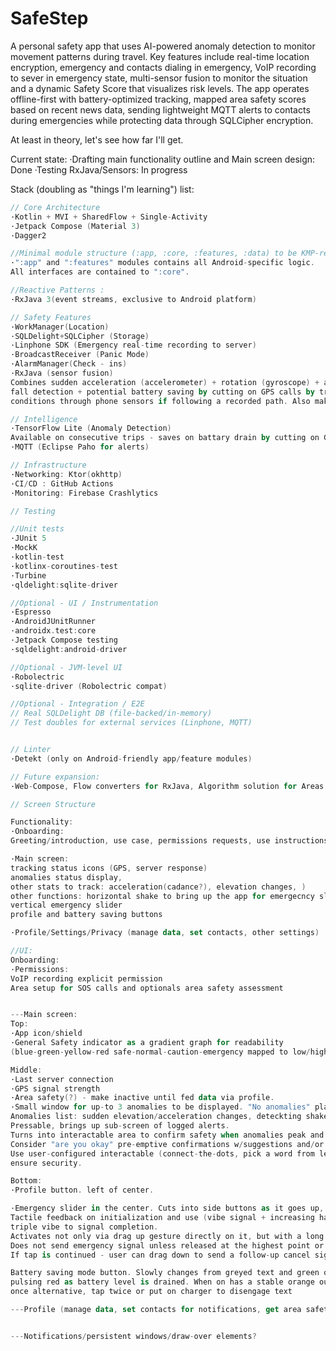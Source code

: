 # SafeStep

A personal safety app that uses AI-powered anomaly detection to monitor movement patterns during
travel. 
Key features include real-time location encryption, emergency and contacts dialing in emergency, 
VoIP recording to sever in emergency state, multi-sensor fusion to monitor the situation and a dynamic 
Safety Score that visualizes risk levels. 
The app operates offline-first with battery-optimized tracking, mapped area safety scores based on 
recent news data, sending lightweight MQTT alerts to contacts during emergencies while protecting 
data through SQLCipher encryption.

At least in theory, let's see how far I'll get.

Current state:
·Drafting main functionality outline and Main screen design: Done
·Testing RxJava/Sensors: In progress

Stack (doubling as "things I'm learning") list:

```kotlin
// Core Architecture
·Kotlin + MVI + SharedFlow + Single-Activity
·Jetpack Compose (Material 3)
·Dagger2

//Minimal module structure (:app, :core, :features, :data) to be KMP-ready: 
·":app" and ":features" modules contains all Android-specific logic. 
All interfaces are contained to ":core".

//Reactive Patterns : 
·RxJava 3(event streams, exclusive to Android platform)

// Safety Features
·WorkManager(Location) 
·SQLDelight+SQLCipher (Storage) 
·Linphone SDK (Emergency real-time recording to server) 
·BroadcastReceiver (Panic Mode)
·AlarmManager(Check - ins) 
·RxJava (sensor fusion)
Combines sudden acceleration (accelerometer) + rotation (gyroscope) + altitude change (barometer) for
fall detection + potential battery saving by cutting on GPS calls by tracking deviations from normal
conditions through phone sensors if following a recorded path. Also makes use of tremor detection.

// Intelligence
·TensorFlow Lite (Anomaly Detection)
Available on consecutive trips - saves on battary drain by cutting on GPS usage. 
·MQTT (Eclipse Paho for alerts)

// Infrastructure
·Networking: Ktor(okhttp)
·CI/CD : GitHub Actions
·Monitoring: Firebase Crashlytics

// Testing

//Unit tests
·JUnit 5
·MockK
·kotlin-test
·kotlinx-coroutines-test
·Turbine
·qldelight:sqlite-driver

//Optional - UI / Instrumentation
·Espresso
·AndroidJUnitRunner
·androidx.test:core
·Jetpack Compose testing
·sqldelight:android-driver

//Optional - JVM-level UI
·Robolectric
·sqlite-driver (Robolectric compat)

//Optional - Integration / E2E
// Real SQLDelight DB (file-backed/in-memory)
// Test doubles for external services (Linphone, MQTT)


// Linter
·Detekt (only on Android-friendly app/feature modules)

// Future expansion:
·Web-Compose, Flow converters for RxJava, Algorithm solution for Areas Safety via geo-matched news.

// Screen Structure

Functionality:
·Onboarding: 
Greeting/introduction, use case, permissions requests, use instructions (+illustrations?)

·Main screen: 
tracking status icons (GPS, server response)
anomalies status display, 
other stats to track: acceleration(cadance?), elevation changes, )
other functions: horizontal shake to bring up the app for emergecncy slider availability w/tactile feedback) 
vertical emergency slider
profile and battery saving buttons

·Profile/Settings/Privacy (manage data, set contacts, other settings)

//UI:
Onboarding: 
·Permissions:
VoIP recording explicit permission
Area setup for SOS calls and optionals area safety assessment


---Main screen: 
Top:
·App icon/shield
·General Safety indicator as a gradient graph for readability 
(blue-green-yellow-red safe-normal-caution-emergency mapped to low/high)

Middle: 
·Last server connection
·GPS signal strength
·Area safety(?) - make inactive until fed data via profile.
·Small window for up-to 3 anomalies to be displayed. "No anomalies" placeholder otherwise. 
Anomalies list: sudden elevation/acceleration changes, deteckting shakes, also can flash low battery.
Pressable, brings up sub-screen of logged alerts.
Turns into interactable area to confirm safety when anomalies peak and gives rythmic vibes signal.
Consider "are you okay" pre-emptive confirmations w/suggestions and/or assurements.
Use user-configured interactable (connect-the-dots, pick a word from letters, spot-a-difference) to 
ensure security. 

Bottom: 
·Profile button. left of center.

·Emergency slider in the center. Cuts into side buttons as it goes up, displays notches to completion.
Tactile feedback on initialization and use (vibe signal + increasing haptic response?),
triple vibe to signal completion.
Activates not only via drag up gesture directly on it, but with a long press on any bottom area part.
Does not send emergency signal unless released at the highest point or held in over halfway for 3 seconds.
If tap is continued - user can drag down to send a follow-up cancel signal.

Battery saving mode button. Slowly changes from greyed text and green outline to blue and white to 
pulsing red as battery level is drained. When on has a stable orange outline and tap to send get GPS
once alternative, tap twice or put on charger to disengage text

---Profile (manage data, set contacts for notifications, get area safety information, other settings)


---Notifications/persistent windows/draw-over elements?
